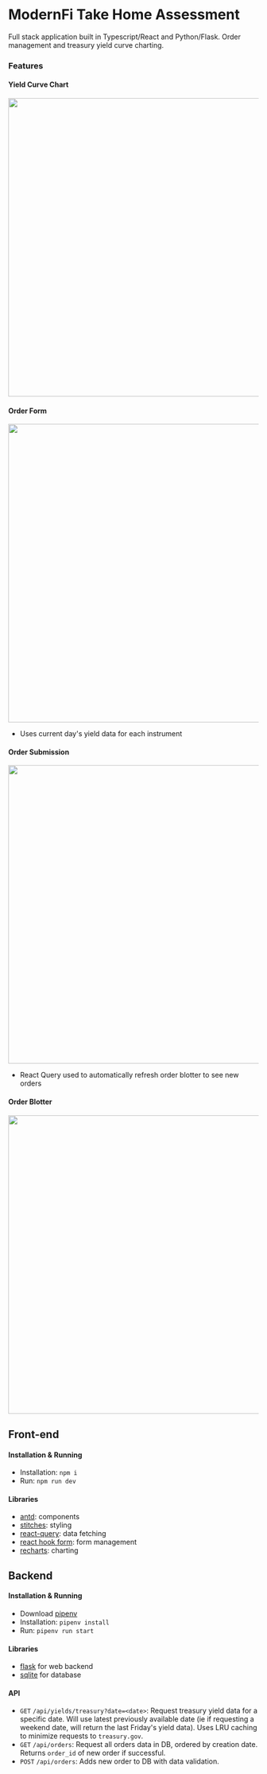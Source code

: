 # ModernFi Take Home Assessment

Full stack application built in Typescript/React and Python/Flask. Order management and treasury yield curve charting.

### Features

#### Yield Curve Chart
<img src="https://github.com/user-attachments/assets/bf0d0fbb-38e6-4369-a885-46142891c7f5" width="600">

#### Order Form
<img src="https://github.com/user-attachments/assets/0e42804a-2aaf-4ad9-b6e2-f5cd035cda5a" width="600">

- Uses current day's yield data for each instrument

#### Order Submission
<img src="https://github.com/user-attachments/assets/b5e69e9c-927a-4644-84f2-6697b27f54f1" width="600">

- React Query used to automatically refresh order blotter to see new orders

#### Order Blotter
<img src="https://github.com/user-attachments/assets/0fffc695-4b08-4e5c-a5a3-7637836e0abb" width="600">



## Front-end
#### Installation & Running
- Installation: `npm i`
- Run: `npm run dev`

#### Libraries
- [antd](https://ant.design/): components
- [stitches](https://stitches.dev/): styling
- [react-query](https://tanstack.com/query/latest): data fetching
- [react hook form](https://react-hook-form.com/): form management
- [recharts](https://recharts.org/en-US): charting

## Backend
#### Installation & Running
- Download [pipenv](https://pipenv.pypa.io/en/latest/installation.html)
- Installation: `pipenv install`
- Run: `pipenv run start`

#### Libraries
- [flask](https://flask.palletsprojects.com/en/stable/) for web backend
- [sqlite](https://flask.palletsprojects.com/en/stable/patterns/sqlite3/) for database

#### API
- `GET` `/api/yields/treasury?date=<date>`: Request treasury yield data for a specific date. Will use latest previously available date (ie if requesting a weekend date, will return the last Friday's yield data). Uses LRU caching to minimize requests to `treasury.gov`.
- `GET` `/api/orders`: Request all orders data in DB, ordered by creation date. Returns `order_id` of new order if successful.
- `POST` `/api/orders`: Adds new order to DB with data validation.
